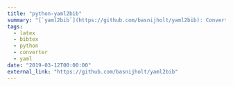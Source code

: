 ```yaml
---
title: "python-yaml2bib"
summary: "[`yaml2bib`](https://github.com/basnijholt/yaml2bib): Convert a readable `yaml` file to a properly formatted BibTeX file. 📃"
tags:
  - latex
  - bibtex
  - python
  - converter
  - yaml
date: "2019-03-12T00:00:00"
external_link: "https://github.com/basnijholt/yaml2bib"
---
```


